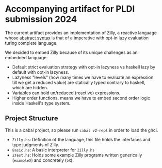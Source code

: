 # Accompanying artifact for PLDI submission 2024

The current artifact provides an implementation of Zilly, a reactive language whose [abstract syntax](./Zilly_Abstract_Syntax.pdf) is that of a imperative with opt-in lazy evaluation turing complete language.

We decided to embed Zilly because of its unique challenges as an embedded language:

- Default strict evaluation strategy with opt-in lazyness vs haskell lazy by default with opt-in lazyness.
- Lazyness "levels" (how many times we have to evaluate an expression till we get a reduced value) are statically typed contrary to haskell, which are hidden.
- Variables can hold un/reduced (reactive) expressions.
- Higher order functions, means we have to embed second order logic inside Haskell's type system.

## Project Structure

This is a cabal project, so please run `cabal v2-repl` in order to load the ghci.

- `Zilly.hs`: Definition of the language, this file holds the interfaces and type judgments of Zilly.
- `Basic.hs`: A basic interpreter for `Zilly.hs`
- `ZTest.hs`: Holds some example Zilly programs written generically (`exampleX`) and concretely (`bX`).
